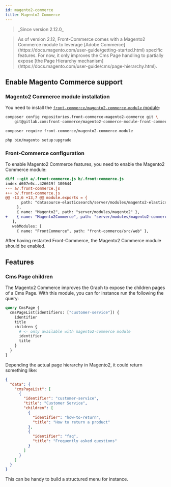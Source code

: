 ```yaml
---
id: magento2-commerce
title: Magento2 Commerce
---
```


<blockquote class="feature--new">
_Since version 2.12.0_
</blockquote>

<blockquote class="info">
As of version 2.12, Front-Commerce comes with a Magento2 Commerce module to leverage [Adobe Commerce](https://docs.magento.com/user-guide/getting-started.html) specific features. For now, it only improves the Cms Page handling to partially expose [the Page Hierarchy mechanism](https://docs.magento.com/user-guide/cms/page-hierarchy.html).
</blockquote>

## Enable Magento Commerce support

### Magento2 Commerce module installation

You need to install the [`front-commerce/magento2-commerce-module` module](https://gitlab.com/front-commerce/magento2-commerce-module-front-commerce/):

```sh
composer config repositories.front-commerce-magento2-commerce git \
    git@gitlab.com:front-commerce/magento2-commerce-module-front-commerce.git

composer require front-commerce/magento2-commerce-module

php bin/magento setup:upgrade
```

### Front-Commerce configuration

To enable Magento2 Commerce features, you need to enable the Magento2 Commerce module:

```diff
diff --git a/.front-commerce.js b/.front-commerce.js
index d607e0c..426619f 100644
--- a/.front-commerce.js
+++ b/.front-commerce.js
@@ -13,6 +13,7 @@ module.exports = {
       path: "datasource-elasticsearch/server/modules/magento2-elasticsearch",
     },
     { name: "Magento2", path: "server/modules/magento2" },
+    { name: "Magento2Commerce", path: "server/modules/magento2-commerce" },
   ],
   webModules: [
     { name: "FrontCommerce", path: "front-commerce/src/web" },
```

After having restarted Front-Commerce, the Magento2 Commerce module should be enabled.

## Features

### Cms Page children

The Magento2 Commerce improves the Graph to expose the children pages of a Cms Page. With this module, you can for instance run the following the query:

```graphql
query CmsPage {
  cmsPageList(identifiers: ["customer-service"]) {
    identifier
    title
    children {
      # <- only available with magento2-commerce module
      identifier
      title
    }
  }
}
```

Depending the actual page hierarchy in Magento2, it could return something like:

```json
{
  "data": {
    "cmsPageList": [
      {
        "identifier": "customer-service",
        "title": "Customer Service",
        "children": [
          {
            "identifier": "how-to-return",
            "title": "How to return a product"
          },
          {
            "identifier": "faq",
            "title": "Frequently asked questions"
          }
        ]
      }
    ]
  }
}
```

This can be handy to build a structured menu for instance.
